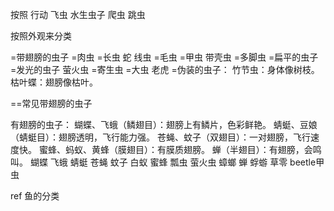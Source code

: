 
按照  行动  飞虫  水生虫子  爬虫 跳虫

按照外观来分类 

=带翅膀的虫子
=肉虫
=长虫   蛇  线虫
=毛虫
=甲虫 带壳虫
=多脚虫
=扁平的虫子
=发光的虫子 萤火虫
=寄生虫
=大虫  老虎
=伪装的虫子：
竹节虫：身体像树枝。
枯叶蝶：翅膀像枯叶。


==常见带翅膀的虫子

有翅膀的虫子：
蝴蝶、飞蛾（鳞翅目）：翅膀上有鳞片，色彩鲜艳。
蜻蜓、豆娘（蜻蜓目）：翅膀透明，飞行能力强。
苍蝇、蚊子（双翅目）：一对翅膀，飞行速度快。
蜜蜂、蚂蚁、黄蜂（膜翅目）：有膜质翅膀。
蝉（半翅目）：有翅膀，会鸣叫。
蝴蝶
飞蛾
蜻蜓
苍蝇
蚊子
白蚁
蜜蜂
瓢虫
萤火虫
蟑螂
蝉
蜉蝣
草零
beetle甲虫


ref
鱼的分类